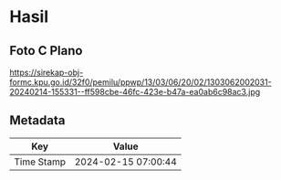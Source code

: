 # Hasil

## Foto C Plano

https://sirekap-obj-formc.kpu.go.id/32f0/pemilu/ppwp/13/03/06/20/02/1303062002031-20240214-155331--ff598cbe-46fc-423e-b47a-ea0ab6c98ac3.jpg


## Metadata

| Key        | Value               |
| ---------- | ------------------- |
| Time Stamp | 2024-02-15 07:00:44 |



